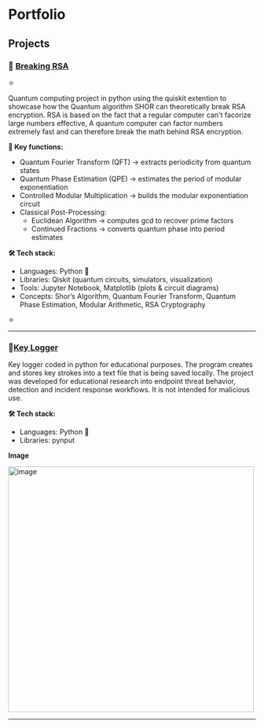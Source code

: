 # Portfolio
## Projects 
### 🔗 [Breaking RSA](https://github.com/Sunniiiva/QUANTUM-COMPUTING)

⚛️

Quantum computing project in python using the quiskit extention to showcase how the Quantum algorithm SHOR can theoretically break RSA encryption. RSA is based on the fact that a regular computer can't facorize large numbers effective, A quantum computer can factor numbers extremely fast and can therefore break the math behind RSA encryption.


**🔑 Key functions:** 
- Quantum Fourier Transform (QFT) → extracts periodicity from quantum states
- Quantum Phase Estimation (QPE) → estimates the period of modular exponentiation
- Controlled Modular Multiplication → builds the modular exponentiation circuit
- Classical Post-Processing:
     - Euclidean Algorithm → computes gcd to recover prime factors
     - Continued Fractions → converts quantum phase into period estimates


**🛠️ Tech stack:**
- Languages: Python 🐍
- Libraries: Qiskit (quantum circuits, simulators, visualization)
- Tools: Jupyter Notebook, Matplotlib (plots & circuit diagrams)
- Concepts: Shor’s Algorithm, Quantum Fourier Transform, Quantum Phase Estimation, Modular Arithmetic, RSA Cryptography

⚛️

---

### 🔗[Key Logger](https://github.com/Sunniiiva/PYTHON/blob/main/KeyLogger/keyLogger.py)

Key logger coded in python for educational purposes. The program creates and stores key strokes into a text file that is being saved locally. The project was developed for educational research into endpoint threat behavior, detection and incident response workflows. It is not intended for malicious use. 
 
**🛠️ Tech stack:**
- Languages: Python 🐍
- Libraries: pynput

**Image**

<img width="500" height="500" alt="image" src="https://github.com/user-attachments/assets/cb3e4a31-aa9f-4c1a-8b79-4cd12be18d1a" />

---
